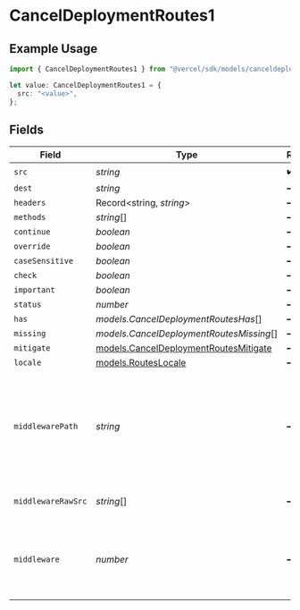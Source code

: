 # CancelDeploymentRoutes1

## Example Usage

```typescript
import { CancelDeploymentRoutes1 } from "@vercel/sdk/models/canceldeploymentop.js";

let value: CancelDeploymentRoutes1 = {
  src: "<value>",
};
```

## Fields

| Field                                                                                                 | Type                                                                                                  | Required                                                                                              | Description                                                                                           |
| ----------------------------------------------------------------------------------------------------- | ----------------------------------------------------------------------------------------------------- | ----------------------------------------------------------------------------------------------------- | ----------------------------------------------------------------------------------------------------- |
| `src`                                                                                                 | *string*                                                                                              | :heavy_check_mark:                                                                                    | N/A                                                                                                   |
| `dest`                                                                                                | *string*                                                                                              | :heavy_minus_sign:                                                                                    | N/A                                                                                                   |
| `headers`                                                                                             | Record<string, *string*>                                                                              | :heavy_minus_sign:                                                                                    | N/A                                                                                                   |
| `methods`                                                                                             | *string*[]                                                                                            | :heavy_minus_sign:                                                                                    | N/A                                                                                                   |
| `continue`                                                                                            | *boolean*                                                                                             | :heavy_minus_sign:                                                                                    | N/A                                                                                                   |
| `override`                                                                                            | *boolean*                                                                                             | :heavy_minus_sign:                                                                                    | N/A                                                                                                   |
| `caseSensitive`                                                                                       | *boolean*                                                                                             | :heavy_minus_sign:                                                                                    | N/A                                                                                                   |
| `check`                                                                                               | *boolean*                                                                                             | :heavy_minus_sign:                                                                                    | N/A                                                                                                   |
| `important`                                                                                           | *boolean*                                                                                             | :heavy_minus_sign:                                                                                    | N/A                                                                                                   |
| `status`                                                                                              | *number*                                                                                              | :heavy_minus_sign:                                                                                    | N/A                                                                                                   |
| `has`                                                                                                 | *models.CancelDeploymentRoutesHas*[]                                                                  | :heavy_minus_sign:                                                                                    | N/A                                                                                                   |
| `missing`                                                                                             | *models.CancelDeploymentRoutesMissing*[]                                                              | :heavy_minus_sign:                                                                                    | N/A                                                                                                   |
| `mitigate`                                                                                            | [models.CancelDeploymentRoutesMitigate](../models/canceldeploymentroutesmitigate.md)                  | :heavy_minus_sign:                                                                                    | N/A                                                                                                   |
| `locale`                                                                                              | [models.RoutesLocale](../models/routeslocale.md)                                                      | :heavy_minus_sign:                                                                                    | N/A                                                                                                   |
| `middlewarePath`                                                                                      | *string*                                                                                              | :heavy_minus_sign:                                                                                    | A middleware key within the `output` key under the build result. Overrides a `middleware` definition. |
| `middlewareRawSrc`                                                                                    | *string*[]                                                                                            | :heavy_minus_sign:                                                                                    | The original middleware matchers.                                                                     |
| `middleware`                                                                                          | *number*                                                                                              | :heavy_minus_sign:                                                                                    | A middleware index in the `middleware` key under the build result                                     |